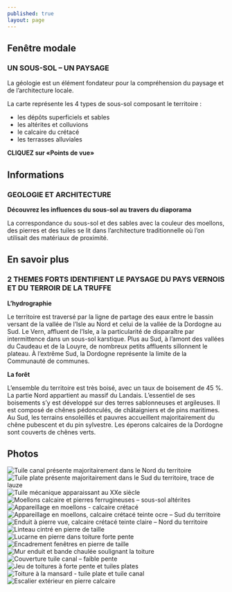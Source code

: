 ```yaml
---
published: true
layout: page
---
```


## Fenêtre modale

### UN SOUS-SOL – UN PAYSAGE

La géologie est un élément fondateur pour la compréhension du paysage et de l’architecture locale.

La carte représente les 4 types de sous-sol composant le territoire :

- les dépôts superficiels et sables
- les altérites et colluvions
- le calcaire du crétacé
- les terrasses alluviales

**CLIQUEZ sur «Points de vue»**



## Informations

### GEOLOGIE ET ARCHITECTURE

**Découvrez les influences du sous-sol au travers du diaporama**

La correspondance du sous-sol et des sables avec la couleur des moellons, des pierres et des tuiles se lit dans l’architecture traditionnelle où l’on utilisait des matériaux de proximité.




## En savoir plus

### 2 THEMES FORTS IDENTIFIENT LE PAYSAGE DU PAYS VERNOIS ET DU TERROIR DE LA TRUFFE

**L’hydrographie**

Le territoire est traversé par la ligne de partage des eaux entre le bassin versant de la vallée de l’Isle au Nord et celui de la vallée de la Dordogne au Sud. 
Le Vern, affluent de l’Isle, a la particularité de disparaître par intermittence dans un sous-sol karstique.
Plus au Sud, à l’amont des vallées du Caudeau et de la Louyre, de nombreux petits affluents sillonnent le plateau. À l’extrême Sud, la Dordogne représente la limite de la Communauté de communes.

**La forêt**

L’ensemble du territoire est très boisé, avec un taux de boisement de 45 %. La partie Nord appartient au massif du Landais. L’essentiel de ses boisements s’y est développé sur des terres sablonneuses et argileuses. Il est composé de chênes pédonculés, de châtaigniers et de pins maritimes. Au Sud, les terrains ensoleillés et pauvres accueillent majoritairement du chêne pubescent et du pin sylvestre. Les éperons calcaires de la Dordogne sont couverts de chênes verts.

## Photos
![Tuile canal présente majoritairement dans le Nord du territoire](/data/images/20/geographie/20_GEOGRAPHIE_01.jpg)
![Tuile plate présente majoritairement dans le Sud du territoire, trace de lauze](/data/images/20/geographie/20_GEOGRAPHIE_02.jpg)
![Tuile mécanique apparaissant au XXe siècle](/data/images/20/geographie/20_GEOGRAPHIE_03.jpg)
![Moellons calcaire et pierres ferrugineuses – sous-sol altérites](/data/images/20/geographie/20_GEOGRAPHIE_04.jpg)
![Appareillage en moellons - calcaire crétacé](/data/images/20/geographie/20_GEOGRAPHIE_05.jpg)
![Appareillage en moellons, calcaire crétacé teinte ocre – Sud du territoire](/data/images/20/geographie/20_GEOGRAPHIE_06.jpg)
![Enduit à pierre vue, calcaire crétacé teinte claire – Nord du territoire](/data/images/20/geographie/20_GEOGRAPHIE_07.jpg)
![Linteau cintré en pierre de taille](/data/images/20/geographie/20_GEOGRAPHIE_08.jpg)
![Lucarne en pierre dans toiture forte pente](/data/images/20/geographie/20_GEOGRAPHIE_09.jpg)
![Encadrement fenêtres en pierre de taille](/data/images/20/geographie/20_GEOGRAPHIE_10.jpg)
![Mur enduit et bande chaulée soulignant la toiture](/data/images/20/geographie/20_GEOGRAPHIE_11.jpg)
![Couverture tuile canal – faible pente](/data/images/20/geographie/20_GEOGRAPHIE_12.jpg)
![Jeu de toitures à forte pente et tuiles plates](/data/images/20/geographie/20_GEOGRAPHIE_13.jpg)
![Toiture à la mansard - tuile plate et tuile canal](/data/images/20/geographie/20_GEOGRAPHIE_14.jpg)
![Escalier extérieur en pierre calcaire](/data/images/20/geographie/20_GEOGRAPHIE_15.jpg)